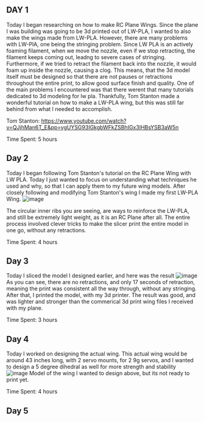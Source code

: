 ## DAY 1
Today I began researching on how to make RC Plane Wings. Since the plane I was building was going to be 3d printed out of LW-PLA, I wanted to also make the wings made from LW-PLA. However, there are many problems with LW-PlA, one being the stringing problem. Since LW PLA is an actively foaming filament, when we move the nozzle, even if we stop retracting, the filament keeps coming out, leadng to severe cases of stringing. Furthermore, if we tried to retract the filament back into the nozzle, it would foam up inside the nozzle, causing a clog. This means, that the 3d model itself must be designed so that there are not pauses or retractions throughout the entire print, to allow good surface finish and quality. 
One of the main problems I encountered was that there werent that many tutorials dedicated to 3d modeling for lw pla. Thankfully, Tom Stanton made a wonderful tutorial on how to make a LW-PLA wing, but this was still far behind from what I needed to accomplish.

Tom Stanton: https://www.youtube.com/watch?v=QJjhMan6T_E&pp=ygUYSG93IGkgbWFkZSBhIGx3IHBsYSB3aW5n

Time Spent: 5 hours

## Day 2
Today I began following Tom Stanton's tutorial on the RC Plane Wing with LW PLA. Today I just wanted to focus on understanding what techniques he used and why, so that I can apply them to my future wing models. After closely following and modifying Tom Stanton's wing I made my first LW-PLA Wing. ![image](https://github.com/user-attachments/assets/f00405bd-92dd-4275-ab1e-33d69ad9d240)

The circular inner ribs you are seeing, are ways to reinforce the LW-PLA, and still be extremely light weight, as it is an RC Plane after all. The entire process involved clever tricks to make the slicer print the entire model in one go, without any retractions.

Time Spent: 4 hours

## Day 3
Today I sliced the model I designed earlier, and here was the result ![image](https://github.com/user-attachments/assets/d58d99f3-8a11-4770-8cba-f3f1cd1bdc86)
As you can see, there are no retractions, and only 17 seconds of retraction, meaning the print was consistent all the way through, without any stringing. After that, I printed the model, with my 3d printer. The result was good, and was lighter and stronger than the commerical 3d print wing files I received with my plane.

Time Spent: 3 hours

## Day 4
Today I worked on designing the actual wing. This actual wing would be around 43 inches long, with 2 servo mounts, for 2 9g servos, and I wanted to design a 5 degree dihedral as well for more strength and stability
![image](https://github.com/user-attachments/assets/b9c0c7a0-698f-4adc-9a36-0fa9931abc30)
Model of the wing I wanted to design above, but its not ready to print yet. 

Time Spent: 4 hours

## Day 5
